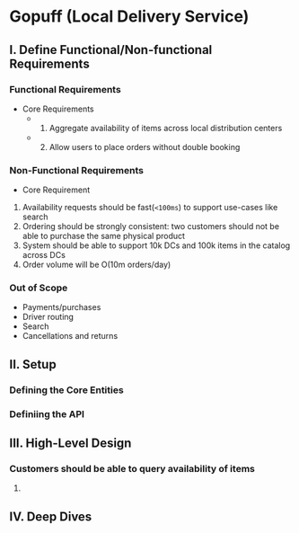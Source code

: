 # Gopuff (Local Delivery Service)

## I. Define Functional/Non-functional Requirements
### Functional Requirements
- Core Requirements
    - 1. Aggregate availability of items across local distribution centers
    - 2. Allow users to place orders without double booking

### Non-Functional Requirements
- Core Requirement
1. Availability requests should be fast(`<100ms`) to support use-cases like search
2. Ordering should be strongly consistent: two customers should not be able to purchase the same physical product
3. System should be able to support 10k DCs and 100k items in the catalog across DCs
4. Order volume will be O(10m orders/day)

### Out of Scope
- Payments/purchases
- Driver routing
- Search
- Cancellations and returns

## II. Setup
### Defining the Core Entities

### Definiing the API

## III. High-Level Design
### Customers should be able to query availability of items
1. 

## IV. Deep Dives


